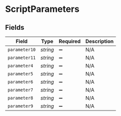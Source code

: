 # ScriptParameters


## Fields

| Field              | Type               | Required           | Description        |
| ------------------ | ------------------ | ------------------ | ------------------ |
| `parameter10`      | *string*           | :heavy_minus_sign: | N/A                |
| `parameter11`      | *string*           | :heavy_minus_sign: | N/A                |
| `parameter4`       | *string*           | :heavy_minus_sign: | N/A                |
| `parameter5`       | *string*           | :heavy_minus_sign: | N/A                |
| `parameter6`       | *string*           | :heavy_minus_sign: | N/A                |
| `parameter7`       | *string*           | :heavy_minus_sign: | N/A                |
| `parameter8`       | *string*           | :heavy_minus_sign: | N/A                |
| `parameter9`       | *string*           | :heavy_minus_sign: | N/A                |